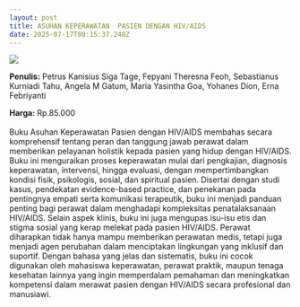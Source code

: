 ```yaml
---
layout: post
title: ASUHAN KEPERAWATAN  PASIEN DENGAN HIV/AIDS
date: 2025-07-17T00:15:37.248Z
---
```

![](/images/uploads/isbn-asuhan-keperawatan-pasien-dengan-hivaids.jpg)

**P﻿enulis:** Petrus Kanisius Siga Tage, Fepyani Theresna Feoh, Sebastianus Kurniadi Tahu, Angela M Gatum, Maria Yasintha Goa, Yohanes Dion, Erna Febriyanti

**Harga:** Rp.85.000\
\
Buku Asuhan Keperawatan Pasien dengan HIV/AIDS membahas secara komprehensif tentang peran dan tanggung jawab perawat dalam memberikan pelayanan holistik kepada pasien yang hidup dengan HIV/AIDS. Buku ini menguraikan proses keperawatan mulai dari pengkajian, diagnosis keperawatan, intervensi, hingga evaluasi, dengan mempertimbangkan kondisi fisik, psikologis, sosial, dan spiritual pasien. Disertai dengan studi kasus, pendekatan evidence-based practice, dan penekanan pada pentingnya empati serta komunikasi terapeutik, buku ini menjadi panduan penting bagi perawat dalam menghadapi kompleksitas penatalaksanaan HIV/AIDS.
	Selain aspek klinis, buku ini juga mengupas isu-isu etis dan stigma sosial yang kerap melekat pada pasien HIV/AIDS. Perawat diharapkan tidak hanya mampu memberikan perawatan medis, tetapi juga menjadi agen perubahan dalam menciptakan lingkungan yang inklusif dan suportif. Dengan bahasa yang jelas dan sistematis, buku ini cocok digunakan oleh mahasiswa keperawatan, perawat praktik, maupun tenaga kesehatan lainnya yang ingin memperdalam pemahaman dan meningkatkan kompetensi dalam merawat pasien dengan HIV/AIDS secara profesional dan manusiawi.